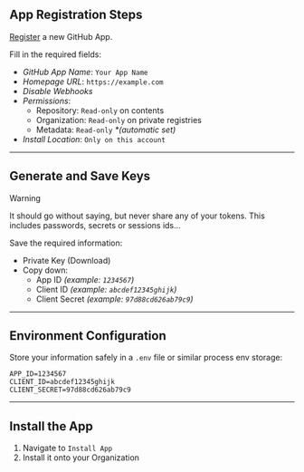 ## App Registration Steps

[Register](https://github.com/settings/apps/new) a new GitHub App.

Fill in the required fields:
- *GitHub App Name*: `Your App Name`
- *Homepage URL*: `https://example.com`
- *Disable Webhooks*
- *Permissions*:
  - Repository: `Read-only` on contents
  - Organization: `Read-only` on private registries
  - Metadata: `Read-only` *\*(automatic set)*
- *Install Location*: `Only on this account`

---

## Generate and Save Keys

> [!WARNING]
> It should go without saying, but never share any of your tokens.
> This includes passwords, secrets or sessions ids...

Save the required information:
- Private Key (Download)
- Copy down:
  - App ID *(example: `1234567`)*
  - Client ID *(example: `abcdef12345ghijk`)*
  - Client Secret *(example: `97d88cd626ab79c9`)*

---

## Environment Configuration

Store your information safely in a `.env` file or similar process env storage:

```env
APP_ID=1234567
CLIENT_ID=abcdef12345ghijk
CLIENT_SECRET=97d88cd626ab79c9
```

---

## Install the App

1. Navigate to `Install App`
2. Install it onto your Organization
